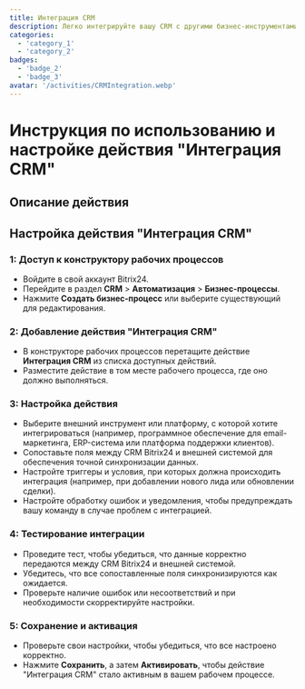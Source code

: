 ```yaml
---
title: Интеграция CRM
description: Легко интегрируйте вашу CRM с другими бизнес-инструментами.
categories: 
  - 'category_1'
  - 'category_2'
badges: 
  - 'badge_2'
  - 'badge_3'
avatar: '/activities/CRMIntegration.webp'
---
```

# Инструкция по использованию и настройке действия "Интеграция CRM"

## Описание действия

## **Настройка действия "Интеграция CRM"**

### 1: Доступ к конструктору рабочих процессов
- Войдите в свой аккаунт Bitrix24.
- Перейдите в раздел **CRM** > **Автоматизация** > **Бизнес-процессы**.
- Нажмите **Создать бизнес-процесс** или выберите существующий для редактирования.

### 2: Добавление действия "Интеграция CRM"
- В конструкторе рабочих процессов перетащите действие **Интеграция CRM** из списка доступных действий.
- Разместите действие в том месте рабочего процесса, где оно должно выполняться.

### 3: Настройка действия
- Выберите внешний инструмент или платформу, с которой хотите интегрироваться (например, программное обеспечение для email-маркетинга, ERP-система или платформа поддержки клиентов).
- Сопоставьте поля между CRM Bitrix24 и внешней системой для обеспечения точной синхронизации данных.
- Настройте триггеры и условия, при которых должна происходить интеграция (например, при добавлении нового лида или обновлении сделки).
- Настройте обработку ошибок и уведомления, чтобы предупреждать вашу команду в случае проблем с интеграцией.

### 4: Тестирование интеграции
- Проведите тест, чтобы убедиться, что данные корректно передаются между CRM Bitrix24 и внешней системой.
- Убедитесь, что все сопоставленные поля синхронизируются как ожидается.
- Проверьте наличие ошибок или несоответствий и при необходимости скорректируйте настройки.

### 5: Сохранение и активация
- Проверьте свои настройки, чтобы убедиться, что все настроено корректно.
- Нажмите **Сохранить**, а затем **Активировать**, чтобы действие "Интеграция CRM" стало активным в вашем рабочем процессе.